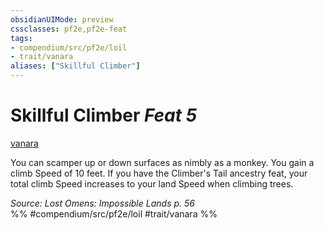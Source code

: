 ```yaml
---
obsidianUIMode: preview
cssclasses: pf2e,pf2e-feat
tags:
- compendium/src/pf2e/loil
- trait/vanara
aliases: ["Skillful Climber"]
---
```

# Skillful Climber  *Feat 5*  
[vanara](rules/traits/vanara-loil.md "Vanara Ancestry & Heritage Trait")  


You can scamper up or down surfaces as nimbly as a monkey. You gain a climb Speed of 10 feet. If you have the Climber's Tail ancestry feat, your total climb Speed increases to your land Speed when climbing trees.

*Source: Lost Omens: Impossible Lands p. 56*  
%% #compendium/src/pf2e/loil #trait/vanara %%